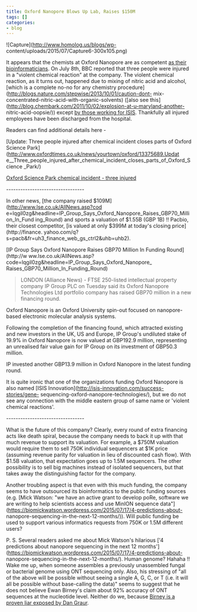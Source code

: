 ```yaml
---
title: Oxford Nanopore Blows Up Lab, Raises $150M
tags: []
categories:
- blog
---
```

![Capture](http://www.homolog.us/blogs/wp-
content/uploads/2015/07/Capture6-300x105.png)
<!--more-->

It appears that the chemists at Oxford Nanopore are as competent [as their
bioinformaticians](https://twitter.com/ewanbirney). On July 8th, BBC reported
that three people were injured in a "violent chemical reaction" at the
company. The violent chemical reaction, as it turns out, happened due to
mixing of nitric acid and alcohol, [which is a complete no-no for any
chemistry procedure](http://blogs.nature.com/stepwise/2013/10/01/caution-dont-
mix-concentrated-nitric-acid-with-organic-solvents) ([also see
this](http://blog.chembark.com/2011/10/02/explosion-at-u-maryland-another-
nitric-acid-oopsie/)) except [by those working for
ISIS](http://www.haaretz.com/news/middle-east/.premium-1.667092). Thankfully
all injured employees have been discharged from the hospital.

Readers can find additional details here -

[Update: Three people injured after chemical incident closes parts of Oxford
Science Park](http://www.oxfordtimes.co.uk/news/yourtown/oxford/13375689.Updat
e__Three_people_injured_after_chemical_incident_closes_parts_of_Oxford_Science
_Park/)

[Oxford Science Park chemical incident - three
injured](http://www.bbc.com/news/uk-england-oxfordshire-33439986)

\---------------------------------

In other news, [the company raised $109M](http://www.lse.co.uk/AllNews.asp?cod
e=lqgil0zg&headline=IP_Group_Says_Oxford_Nanopore_Raises_GBP70_Million_In_Fund
ing_Round) and sports a valuation of $1.55B (GBP 1B) !! Pacbio, their closest
competitor, [is valued at only $399M at today's closing price](http://finance.
yahoo.com/q?s=pacb&fr=uh3_finance_web_gs_ctrl2&uhb=uhb2).

[IP Group Says Oxford Nanopore Raises GBP70 Million In Funding Round](http://w
ww.lse.co.uk/AllNews.asp?code=lqgil0zg&headline=IP_Group_Says_Oxford_Nanopore_
Raises_GBP70_Million_In_Funding_Round)

> LONDON (Alliance News) - FTSE 250-listed intellectual property company IP
Group PLC on Tuesday said its Oxford Nanopore Technologies Ltd portfolio
company has raised GBP70 million in a new financing round.

Oxford Nanopore is an Oxford University spin-out focused on nanopore-based
electronic molecular analysis systems.

Following the completion of the financing found, which attracted existing and
new investors in the UK, US and Europe, IP Group's undiluted stake of 19.9% in
Oxford Nanopore is now valued at GBP192.9 million, representing an unrealised
fair value gain for IP Group on its investment of GBP50.3 million.

IP invested another GBP13.9 million in Oxford Nanopore in the latest funding
round.

It is quite ironic that one of the organizations funding Oxford Nanopore is
also named [ISIS Innovation](http://isis-innovation.com/success-stories/gene-
sequencing-oxford-nanopore-technologies/), but we do not see any connection
with the middle eastern group of same name or 'violent chemical reactions'.

\---------------------------------

What is the future of this company? Clearly, every round of extra financing
acts like death spiral, because the company needs to back it up with that much
revenue to support its valuation. For example, a $750M valuation would require
them to sell 750K individual sequencers at $1K price (assuming revenue parity
for valuation in lieu of discounted cash flow). With $1.5B valuation, that
expectation goes up to 1.5M sequencers. The other possibility is to sell big
machines instead of isolated sequencers, but that takes away the
distinguishing factor for the company.

Another troubling aspect is that even with this much funding, the company
seems to have outsourced its bioinformatics to the public funding sources
(e.g. [Mick Watson: "we have an active grant to develop poRe, software we are
writing to help scientists access and use MinION sequence
data"](https://biomickwatson.wordpress.com/2015/07/17/4-predictions-about-
nanopore-sequencing-in-the-next-12-months/)). Will public funding be used to
support various informatics requests from 750K or 1.5M different users?

P. S. Several readers asked me about Mick Watson's hilarious ['4 predictions
about nanopore sequencing in the next 12
months'](https://biomickwatson.wordpress.com/2015/07/17/4-predictions-about-
nanopore-sequencing-in-the-next-12-months/). Human genome? Hahaha !! Wake me
up, when someone assembles a previously unassembled fungal or bacterial genome
using ONT sequencing only. Also, his stressing of "all of the above will be
possible without seeing a single A, G, C, or T (i.e. it will all be possible
without base-calling the data)" seems to suggest that he does not believe Ewan
Birney's claim about 92% accuracy of ONT sequences at the nucleotide level.
Neither do we, because [Birney is a proven liar exposed by Dan
Graur](http://gbe.oxfordjournals.org/content/early/2013/02/20/gbe.evt02).

